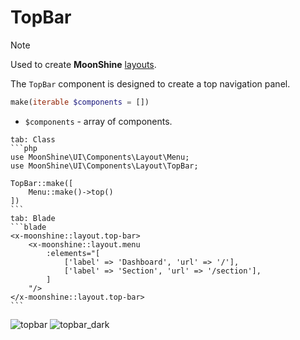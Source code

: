 # TopBar

> [!NOTE]
> Used to create **MoonShine** [layouts](/docs/{{version}}/appearance/layout).

The `TopBar` component is designed to create a top navigation panel.

```php
make(iterable $components = [])
```

- `$components` - array of components.

~~~tabs
tab: Class
```php
use MoonShine\UI\Components\Layout\Menu;
use MoonShine\UI\Components\Layout\TopBar;

TopBar::make([
    Menu::make()->top()
])
```
tab: Blade
```blade
<x-moonshine::layout.top-bar>
    <x-moonshine::layout.menu
        :elements="[
            ['label' => 'Dashboard', 'url' => '/'],
            ['label' => 'Section', 'url' => '/section'],
        ]
    "/>
</x-moonshine::layout.top-bar>
```
~~~

![topbar](https://raw.githubusercontent.com/moonshine-software/doc/3.x/resources/screenshots/topbar.png#light)
![topbar_dark](https://raw.githubusercontent.com/moonshine-software/doc/3.x/resources/screenshots/topbar_dark.png#dark)
